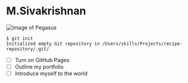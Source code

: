 # M.Sivakrishnan
![Image of Pegasus](https://www.google.com/url?sa=i&url=https%3A%2F%2Fwww.ancient-origins.net%2Fmyths-legends%2Fpegasus-majestic-white-horse-olympus-006182&psig=AOvVaw36MzOmEUgk3I6XfdsN30PG&ust=1686539651778000&source=images&cd=vfe&ved=0CBEQjRxqFwoTCIjd8v2fuv8CFQAAAAAdAAAAABAE)
```
$ git init
Initialized empty Git repository in /Users/skills/Projects/recipe-repository/.git/
```
- [ ] Turn on GitHub Pages
- [ ] Outline my portfolio
- [ ] Introduce myself to the world
